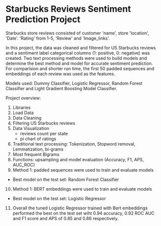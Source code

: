 # Starbucks Reviews Sentiment Prediction Project

Starbucks store reviews consisted of customer 'name', store 'location', 'Date'. 'Rating' from 1-5, 'Review' and 'Image_links'. 

In this project, the data was cleaned and filtered for US Starbucks reviews and a sentiment label categorical columns (1: positive, 0: negative) was created. Two text processing methods were used to build models and determine the best method and model for accurate sentiment prediction. For comparision and shorter run time, the first 50 padded sequences and embeddings of each review was used as the features. 

Models used: Dummy Classifier, Logistic Regressor, Random Forest Classifier and Light Gradient Boosting Model Classifier. 

Project overview:
1. Libraries
2. Load Data
3. Data Cleaning
4. Filtering US Starbucks reviews
5. Data Visualization
   * reviews count per state
   * pi chart of ratings
6. Traditional text processing: Tokenization, Stopword removal, Lemmatization, bi-grams
7. Most frequent Bigrams
8. Functions: upsampling and model evaluation (Accuracy, F1, APS, AUC_ROC)
9. Method 1: padded sequences were used to train and evaluate models
  * Best model on the test set: Random Forest Classifier
10. Method 1: BERT embeddings were used to train and evaluate models
  * Best model on the test set: Logistic Regressor
11. Overall the tuned Logistic Regressor trained with Bert embeddings performed the best on the test set wiht 0.94 accuracy, 0.92 ROC AUC and F1 score and APS of 0.85 and 0.86 respectively.
    
